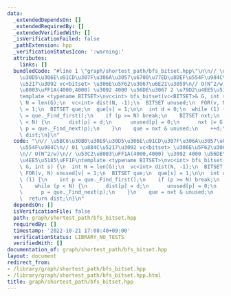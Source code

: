 ```yaml
---
data:
  _extendedDependsOn: []
  _extendedRequiredBy: []
  _extendedVerifiedWith: []
  _isVerificationFailed: false
  _pathExtension: hpp
  _verificationStatusIcon: ':warning:'
  attributes:
    links: []
  bundledCode: "#line 1 \"graph/shortest_path/bfs_bitset.hpp\"\n\n// \u5BC6\u30B0\u30E9\
    \u30D5\u306E\u91CD\u307F\u306A\u3057\u6700\u77ED\u8DEF\u554F\u984C\n// 01 \u884C\
    \u5217\u3092 vc<bitset> \u306E\u5F62\u3067\u6E21\u3059\n// O(N^2/w)\n// \u53C2\
    \u8003\uFF1A(4000,4000) \u3092 4000 \u56DE\u3067 2 \u79D2\u4EE5\u5185\uFF1F\n\
    template <typename BITSET>\nvc<int> bfs_bitset(vc<BITSET>& G, int s) {\n  int\
    \ N = len(G);\n  vc<int> dist(N, -1);\n  BITSET unused;\n  FOR(v, N) unused[v]\
    \ = 1;\n  BITSET que;\n  que[s] = 1;\n\n  int d = 0;\n  while (1) {\n    int p\
    \ = que._Find_first();\n    if (p >= N) break;\n    BITSET nxt;\n    while (p\
    \ < N) {\n      dist[p] = d;\n      unused[p] = 0;\n      nxt |= G[p];\n     \
    \ p = que._Find_next(p);\n    }\n    que = nxt & unused;\n    ++d;\n  }\n  return\
    \ dist;\n}\n"
  code: "\n// \u5BC6\u30B0\u30E9\u30D5\u306E\u91CD\u307F\u306A\u3057\u6700\u77ED\u8DEF\
    \u554F\u984C\n// 01 \u884C\u5217\u3092 vc<bitset> \u306E\u5F62\u3067\u6E21\u3059\
    \n// O(N^2/w)\n// \u53C2\u8003\uFF1A(4000,4000) \u3092 4000 \u56DE\u3067 2 \u79D2\
    \u4EE5\u5185\uFF1F\ntemplate <typename BITSET>\nvc<int> bfs_bitset(vc<BITSET>&\
    \ G, int s) {\n  int N = len(G);\n  vc<int> dist(N, -1);\n  BITSET unused;\n \
    \ FOR(v, N) unused[v] = 1;\n  BITSET que;\n  que[s] = 1;\n\n  int d = 0;\n  while\
    \ (1) {\n    int p = que._Find_first();\n    if (p >= N) break;\n    BITSET nxt;\n\
    \    while (p < N) {\n      dist[p] = d;\n      unused[p] = 0;\n      nxt |= G[p];\n\
    \      p = que._Find_next(p);\n    }\n    que = nxt & unused;\n    ++d;\n  }\n\
    \  return dist;\n}\n"
  dependsOn: []
  isVerificationFile: false
  path: graph/shortest_path/bfs_bitset.hpp
  requiredBy: []
  timestamp: '2022-10-21 17:08:40+09:00'
  verificationStatus: LIBRARY_NO_TESTS
  verifiedWith: []
documentation_of: graph/shortest_path/bfs_bitset.hpp
layout: document
redirect_from:
- /library/graph/shortest_path/bfs_bitset.hpp
- /library/graph/shortest_path/bfs_bitset.hpp.html
title: graph/shortest_path/bfs_bitset.hpp
---
```

